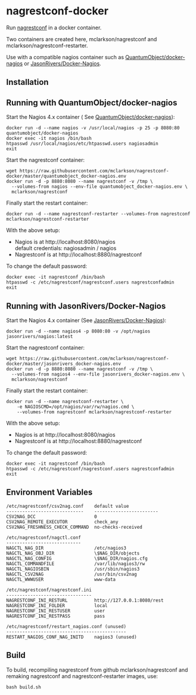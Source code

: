 # nagrestconf-docker

Run [nagrestconf](https://github.com/mclarkson/nagrestconf) in a docker container.

Two containers are created here, mclarkson/nagrestconf and mclarkson/nagrestconf-restarter.

Use with a compatible nagios container such as
[QuantumObject/docker-nagios](https://github.com/QuantumObject/docker-nagios)
or [JasonRivers/Docker-Nagios](https://github.com/JasonRivers/Docker-Nagios).

## Installation

## Running with QuantumObject/docker-nagios

Start the Nagios 4.x container
( See [QuantumObject/docker-nagios](https://github.com/QuantumObject/docker-nagios)):

```
docker run -d --name nagios -v /usr/local/nagios -p 25 -p 8080:80 quantumobject/docker-nagios
docker exec -it nagios /bin/bash
htpasswd /usr/local/nagios/etc/htpasswd.users nagiosadmin
exit
```

Start the nagrestconf container:

```
wget https://raw.githubusercontent.com/mclarkson/nagrestconf-docker/master/quantumobject_docker-nagios.env
docker run -d -p 8880:8080 --name nagrestconf -v /tmp \
  --volumes-from nagios --env-file quantumobject_docker-nagios.env \
  mclarkson/nagrestconf
```

Finally start the restart container:

```
docker run -d --name nagrestconf-restarter --volumes-from nagrestconf mclarkson/nagrestconf-restarter
```

With the above setup:

* Nagios is at http://localhost:8080/nagios<br>
  default credentials: nagiosadmin / nagios
* Nagrestconf is at http://localhost:8880/nagrestconf

To change the default password:

```
docker exec -it nagrestconf /bin/bash
htpasswd -c /etc/nagrestconf/nagrestconf.users nagrestconfadmin
exit
```

## Running with JasonRivers/Docker-Nagios

Start the Nagios 4.x container
(See [JasonRivers/Docker-Nagios](https://github.com/JasonRivers/Docker-Nagios)):

```
docker run -d --name nagios4 -p 8080:80 -v /opt/nagios jasonrivers/nagios:latest
```

Start the nagrestconf container:

```
wget https://raw.githubusercontent.com/mclarkson/nagrestconf-docker/master/jasonrivers_docker-nagios.env
docker run -d -p 8880:8080 --name nagrestconf -v /tmp \
  --volumes-from nagios4 --env-file jasonrivers_docker-nagios.env \
  mclarkson/nagrestconf
```

Finally start the restart container:

```
docker run -d --name nagrestconf-restarter \
    -e NAGIOSCMD=/opt/nagios/var/rw/nagios.cmd \
    --volumes-from nagrestconf mclarkson/nagrestconf-restarter
```

With the above setup:

* Nagios is at http://localhost:8080/nagios
* Nagrestconf is at http://localhost:8880/nagrestconf

To change the default password:

```
docker exec -it nagrestconf /bin/bash
htpasswd -c /etc/nagrestconf/nagrestconf.users nagrestconfadmin
exit
```

## Environment Variables

```
/etc/nagrestconf/csv2nag.conf    default value
-----------------------------    ------------------------
CSV2NAG_DCC                      0
CSV2NAG_REMOTE_EXECUTOR          check_any
CSV2NAG_FRESHNESS_CHECK_COMMAND  no-checks-received

/etc/nagrestconf/nagctl.conf
----------------------------
NAGCTL_NAG_DIR                   /etc/nagios3
NAGCTL_NAG_OBJ_DIR               \$NAG_DIR/objects
NAGCTL_NAG_CONFIG                \$NAG_DIR/nagios.cfg
NAGCTL_COMMANDFILE               /var/lib/nagios3/rw
NAGCTL_NAGIOSBIN                 /usr/sbin/nagios3
NAGCTL_CSV2NAG                   /usr/bin/csv2nag
NAGCTL_WWWUSER                   www-data

/etc/nagrestconf/nagrestconf.ini
--------------------------------
NAGRESTCONF_INI_RESTURL          http://127.0.0.1:8080/rest
NAGRESTCONF_INI_FOLDER           local
NAGRESTCONF_INI_RESTUSER         user
NAGRESTCONF_INI_RESTPASS         pass

/etc/nagrestconf/restart_nagios.conf (unused)
---------------------------------------------
RESTART_NAGIOS_CONF_NAG_INITD    nagios3 (unused)
```

## Build

To build, recompiling nagrestconf from github mclarkson/nagrestconf and remaking
nagrestconf and nagrestconf-restarter images, use:

```
bash build.sh
```

